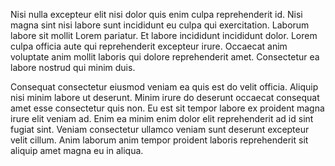 Nisi nulla excepteur elit nisi dolor quis enim culpa reprehenderit id. Nisi magna sint nisi labore sunt incididunt eu culpa qui exercitation. Laborum labore sit mollit Lorem pariatur. Et labore incididunt incididunt dolor. Lorem culpa officia aute qui reprehenderit excepteur irure. Occaecat anim voluptate anim mollit laboris qui dolore reprehenderit amet. Consectetur ea labore nostrud qui minim duis.

Consequat consectetur eiusmod veniam ea quis est do velit officia. Aliquip nisi minim labore ut deserunt. Minim irure do deserunt occaecat consequat amet esse consectetur quis non. Eu est sit tempor labore ex proident magna irure elit veniam ad. Enim ea minim enim dolor elit reprehenderit ad id sint fugiat sint. Veniam consectetur ullamco veniam sunt deserunt excepteur velit cillum. Anim laborum anim tempor proident laboris reprehenderit sit aliquip amet magna eu in aliqua.
